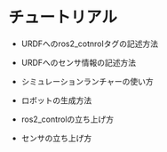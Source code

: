 # チュートリアル

- URDFへのros2_cotnrolタグの記述方法

- URDFへのセンサ情報の記述方法

- シミュレーションランチャーの使い方

- ロボットの生成方法

- ros2_controlの立ち上げ方

- センサの立ち上げ方